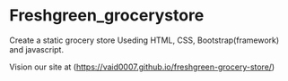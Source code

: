 # Freshgreen_grocerystore

Create a static grocery store
Useding HTML, CSS, Bootstrap(framework) and javascript.

Vision our site at (https://vaid0007.github.io/freshgreen-grocery-store/)
